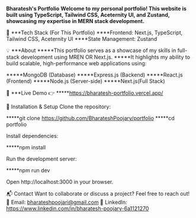 **Bharatesh's Portfolio**
****Welcome to my personal portfolio! This website is built using TypeScript, Tailwind CSS, Aceternity UI, and Zustand, showcasing my expertise in MERN stack development.****

🚀 **\*Tech Stack (For This Portfolio)
\*\***Frontend: Next.js, TypeScript, Tailwind CSS, Aceternity UI
\*\*\*\*State Management: Zustand

💡 **\*About
\*\*\***This portfolio serves as a showcase of my skills in full-stack development using MREN OR Next.js.
**\***It highlights my ability to build scalable, high-performance web applications using:

**\***MongoDB (Database)
**\***Express.js (Backend)
**\***React.js (Frontend)
**\***Node.js (Server-side)
**\***Next.js(Full Stack)

🔗 **\*Live Demo
👉 \*\*\***https://bharatesh-portfolio.vercel.app/

📁 Installation & Setup
Clone the repository:

**\***git clone https://github.com/BharateshPoojary/portfolio
**\***cd portfolio

Install dependencies:

**\***npm install

Run the development server:

**\***npm run dev

Open http://localhost:3000 in your browser.

📬 Contact
Want to collaborate or discuss a project? Feel free to reach out!
📧 Email: bharateshpoojari@gmail.com
💼 LinkedIn: https://www.linkedin.com/in/bharatesh-poojary-6a1121270
